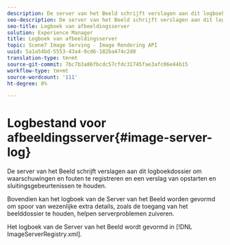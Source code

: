 ```yaml
---
description: De server van het Beeld schrijft verslagen aan dit logboekdossier om waarschuwingen en fouten te registreren en een verslag van opstarten en sluitingsgebeurtenissen te houden.
seo-description: De server van het Beeld schrijft verslagen aan dit logboekdossier om waarschuwingen en fouten te registreren en een verslag van opstarten en sluitingsgebeurtenissen te houden.
seo-title: Logboek van afbeeldingsserver
solution: Experience Manager
title: Logboek van afbeeldingsserver
topic: Scene7 Image Serving - Image Rendering API
uuid: 5a1a54bd-5553-43a4-9cd6-182ba474c2d0
translation-type: tm+mt
source-git-commit: 7bc7b3a86fbcdc57cfdc31745fae3afc06e44b15
workflow-type: tm+mt
source-wordcount: '111'
ht-degree: 0%

---
```



# Logbestand voor afbeeldingsserver{#image-server-log}

De server van het Beeld schrijft verslagen aan dit logboekdossier om waarschuwingen en fouten te registreren en een verslag van opstarten en sluitingsgebeurtenissen te houden.

Bovendien kan het logboek van de Server van het Beeld worden gevormd om spoor van wezenlijke extra details, zoals de toegang van het beelddossier te houden, helpen serverproblemen zuiveren.

Het logboek van de Server van het Beeld wordt gevormd in [!DNL ImageServerRegistry.xml].
